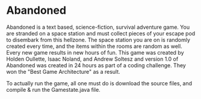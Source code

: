 Abandoned
=========


Abandoned is a text based, science-fiction, survival adventure game. You are stranded on a space station and must collect pieces of your escape pod to disembark from this hellzone. The space station you are on is randomly created every time, and the items within the rooms are random as well. Every new game results in new hours of fun. This game was created by Holden Oullette, Isaac Noland, and Andrew Soltesz and version 1.0 of Abandoned was created in 24 hours as part of a coding challenge. They won the "Best Game Architecture" as a result.

To actually run the game, all one must do is download the source files, and compile & run the Gamestate.java file. 
